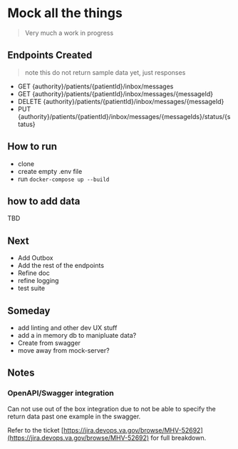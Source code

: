 # Mock all the things

> Very much a work in progress

## Endpoints Created

> note this do not return sample data yet, just responses

- GET {authority}/patients/{patientId}/inbox/messages
- GET {authority}/patients/{patientId}/inbox/messages/{messageId}
- DELETE {authority}/patients/{patientId}/inbox/messages/{messageId}
- PUT {authority}/patients/{patientId}/inbox/messages/{messageIds}/status/{status}

## How to run

- clone
- create empty .env file
- run `docker-compose up --build`

## how to add data

TBD

## Next

- Add Outbox
- Add the rest of the endpoints
- Refine doc
- refine logging
- test suite

## Someday

- add linting and other dev UX stuff
- add a in memory db to manipluate data?
- Create from swagger
- move away from mock-server?

## Notes

### OpenAPI/Swagger integration

Can not use out of the box integration due to not be able to specify the return data past one example in the swagger.

Refer to the ticket [https://jira.devops.va.gov/browse/MHV-52692](https://jira.devops.va.gov/browse/MHV-52692) for full breakdown.  
